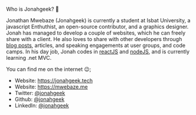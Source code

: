 Who is Jonahgeek? 🤨

Jonathan Mwebaze (Jonahgeek) is currently a student at Isbat University, a javascript Enthuthist, an open-source contributor, and a graphics designer. Jonah has managed to develop a couple of websites, which he can freely share with a client. He also loves to share with other developers through [blog posts](https://mwebaze.me/writings), articles, and speaking engagements at user groups, and code camps. In his day job, Jonah codes in [reactJS](https://reactjs.org/) and [nodeJS](https://nodejs.org), and is currently learning .net MVC.

You can find me on the internet 😉;
* Website: https://jonahgeek.tech
* Website: https://mwebaze.me
* Twitter: [@jonahgeek](https://twitter.com/jonahgeek)
* Github: [@jonahgeek](https://github.com/jonahgeek)
* LinkedIn: [@jonahgeek](https://linkedin.com/in/jonahgeek)
